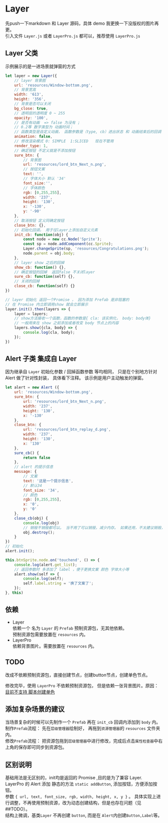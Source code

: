 # Layer

先push一下markdown 和 Layer 源码，具体 demo 我更换一下没版权的图片再更。   
引入文件 `Layer.js` 或者 `LayerPro.js` 都可以，推荐使用 `LayerPro.js`

## Layer 父类

示例展示的是一进场景就弹窗的方式

```javascript
let layer = new Layer({
    // layer 背景图
    url: 'resources/Window-bottom.png',
    // 背景宽高
    width: '613',
    height: '356',
    // 背景是否可以关闭
    bg_close: true,
    // 透明层的透明度 0 ~ 255
    opacity: '100',
    // 是否有动画  => false 为没有 ; 
    // 0.2等 数字类型为 动画时间； 
    // 函数类型是自定义动画， 函数参数是（type, cb）进出状态 和 动画结束后的回调
    animation: false,
    // 修改渲染模式 0: SIMPLE  1:SLICED   现在不管用
    render_type: 1,
    // 确定按钮 不定义就是不添加按钮
    sure_btn: {
        // 背景图
        url: 'resources/lord_btn_Next_n.png',
        // 按钮文案
        text: '',
        // 字体大小 默认 '34'
        font_size:'',
        // 字体颜色
        rgb: [0,255,255],
        width: '237',
        height: '130',
        x: '-130',
        y: '-90'
    },
    // 取消按钮 定义同确定按钮
    close_btn: {},
    // 初始化回调， 用于往layer上添加自定义元素
    init_cb: function(obj) {
        const node = new cc.Node('Sprite');
        const sp = node.addComponent(cc.Sprite);
        Layer.changeSprite(sp, 'resources/Congratulations.png');
        node.parent = obj.body;
    },
    // layer show 之后的回掉
    show_cb: function() {},
    // 确定按钮的回掉  返回false 不关闭layer
    sure_cb: function(self) {},
    // 关闭的回掉
    close_cb: function(self) {}
})

// layer 初始化 返回一个Promise ， 因为添加 Prefab 是非阻塞的
// 在 Promise 内立即调用show 就会立即展示
layer.init().then(layers => {
    layer = layers;
    // show方法接收一个函数，函数的参数是{ cla: 该实例化， body: body体}
    // 一般用来在 show 之前添加或者改变 body 节点上的内容
    layers.show({cla, body} => {
        console.log(cla, body);
    });
})
```

## Alert 子类 集成自 Layer

因为继承自 `Layer` 初始化参数 / 回掉函数参数 等均相同， 只是在个别地方针对 Alert 做了针对性封装， 具体看下注释。
该示例是用户主动触发的弹窗。

```javascript
let alert = new Alert ({
    url: 'resources/Window-bottom.png',
    sure_btn: {
        url: 'resources/lord_btn_Next_n.png',
        width: '237',
        height: '130',
        x: '-130'
    },
    close_btn: {
        url: 'resources/lord_btn_replay_d.png',
        width: '237',
        height: '130',
        x: '130'
    },
    sure_cb() {
        return false
    },
    // alert 的提示信息
    message: {
        // 文案
        text: '这是一个提示信息',
        // 默认34
        font_size: '34',
        // 颜色
        rgb: [0,255,255],
        x: '0',
        y: '0'
    },
    close_cb(obj) {
        console.log(obj)
        // 销毁不销毁都可以。 当不用了可以销毁，减少内存。 如果还用，不太建议销毁，init 是有开销的。
        obj.destroy();
    }
})
// 初始化
alert.init();

this.btnSprite.node.on('touchend', () => {
    console.log(alert.get_list);
    // 返回参数时 多添加了 label ，便于更换文案 颜色 字体大小等
    alert.show(self => {
        console.log(self);
        self.label.string = '换了文案了';
    });
}, this)

```

## 依赖

- Layer   
    依赖一个 名为 `Layer` 的 `Prefab` 预制资源包，无其他依赖。  
    预制资源包需要放置在 `resources` 内。
- LayerPro   
    依赖背景图片。需要放置在 `resources` 内。

## TODO

改成不依赖预制资源包，直接创建节点，创建button节点，创建单色节点。  

修改完毕，使用 `LayerPro` 不依赖预制资源包， 但是依赖一张背景图片。原因： [目前不支持 脚本创建单色](https://github.com/cocos-creator/engine/issues/2567)

## 添加复杂场景的建议

当场景复杂的时候可以先制作一个 `Prefab` 再在 `init_cb` 回调内添加到 `body` 内。  
制作`Prefab`流程： 先在`层级管理器`绘制好， 再拖到`资源管理器`的 `resources` 文件夹内。  
修改`Prefab`流程： 把资源包拖到`层级管理器`中进行修改，完成后点击`属性检查器`中右上角的保存即可同步到资源包。

## 区别说明
基础用法是无区别的，init均是返回的 Promise ,目的是为了兼容 Layer.  
LayerPro 的 Alert 添加 静态的方法 `static addButton`, 添加按钮，方便添加按钮。   
参数 `{ url, text, font_size, rgb, width, height, x, y }` 。
具体实现上进行调整，不再使用预制资源，改为动态创建结构，但是也存在问题（见 ##TODO）。  
结构上微调，基类`Layer` 不再创建 `button`, 而是在 `Alert`内创建`Button,Label`等。
